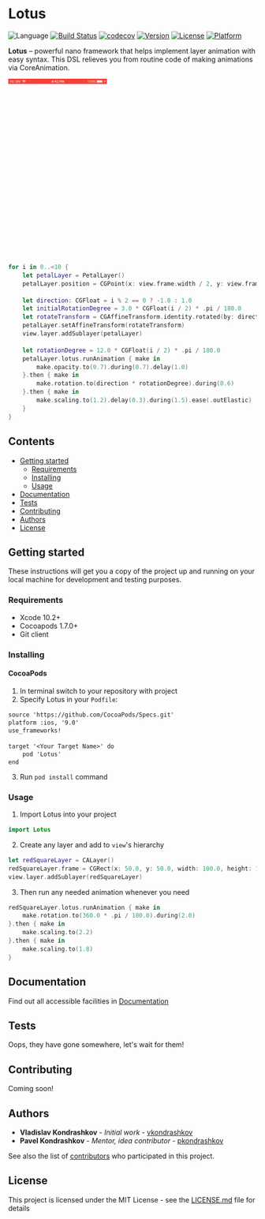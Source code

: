 # Lotus
![Language](https://img.shields.io/badge/swift-5-orange.svg)
[![Build Status](https://travis-ci.org/vkondrashkov/lotus.svg?branch=develop)](https://travis-ci.org/vkondrashkov/lotus)
[![codecov](https://codecov.io/gh/vkondrashkov/lotus/branch/develop/graph/badge.svg)](https://codecov.io/gh/vkondrashkov/lotus)
[![Version](https://img.shields.io/cocoapods/v/Lotus.svg?style=flat)](http://cocoapods.org/pods/Lotus)
[![License](https://img.shields.io/cocoapods/l/Lotus.svg?style=flat)](https://github.com/vkondrashkov/lotus/blob/develop/LICENSE)
[![Platform](https://img.shields.io/cocoapods/p/Lotus.svg?style=flat)](http://cocoapods.org/pods/Lotus)

__Lotus__ – powerful nano framework that helps implement layer animation with easy syntax. This DSL relieves you from routine code of making animations via CoreAnimation.

<img src="Example/Assets/lotus.gif" alt="Lotus" width="200"/>

```Swift
for i in 0..<10 {
    let petalLayer = PetalLayer()
    petalLayer.position = CGPoint(x: view.frame.width / 2, y: view.frame.height / 2 + 60)

    let direction: CGFloat = i % 2 == 0 ? -1.0 : 1.0
    let initialRotationDegree = 3.0 * CGFloat(i / 2) * .pi / 180.0
    let rotateTransform = CGAffineTransform.identity.rotated(by: direction * initialRotationDegree)
    petalLayer.setAffineTransform(rotateTransform)
    view.layer.addSublayer(petalLayer)

    let rotationDegree = 12.0 * CGFloat(i / 2) * .pi / 180.0
    petalLayer.lotus.runAnimation { make in
        make.opacity.to(0.7).during(0.7).delay(1.0)
    }.then { make in
        make.rotation.to(direction * rotationDegree).during(0.6)
    }.then { make in
        make.scaling.to(1.2).delay(0.3).during(1.5).ease(.outElastic)
    }
}
```

## Contents
- [Getting started](#getting_started)
    - [Requirements](#requirements)
    - [Installing](#installing)
    - [Usage](#usage)
- [Documentation](#documentation)
- [Tests](#tests)
- [Contributing](#contributing)
- [Authors](#authors)
- [License](#license)

## Getting started
These instructions will get you a copy of the project up and running on your local machine for development and testing purposes.

### Requirements 
- Xcode 10.2+
- Cocoapods 1.7.0+
- Git client

### Installing
#### CocoaPods
1. In terminal switch to your repository with project
2. Specify Lotus in your `Podfile`:
```
source 'https://github.com/CocoaPods/Specs.git'
platform :ios, '9.0'
use_frameworks!

target '<Your Target Name>' do
    pod 'Lotus'
end
```
3. Run `pod install` command

### Usage
1. Import Lotus into your project
```Swift
import Lotus
```
2. Create any layer and add to `view`'s hierarchy 
```Swift
let redSquareLayer = CALayer()
redSquareLayer.frame = CGRect(x: 50.0, y: 50.0, width: 100.0, height: 100.0)
view.layer.addSublayer(redSquareLayer)
```
3. Then run any needed animation whenever you need
```Swift
redSquareLayer.lotus.runAnimation { make in
    make.rotation.to(360.0 * .pi / 180.0).during(2.0)
}.then { make in
    make.scaling.to(2.2)
}.then { make in
    make.scaling.to(1.8)
}
```

## Documentation
Find out all accessible facilities in [Documentation](https://github.com/vkondrashkov/lotus/wiki/Documentation)

## Tests
Oops, they have gone somewhere, let's wait for them!

## Contributing
Coming soon!

## Authors
- __Vladislav Kondrashkov__ - _Initial work_ - [vkondrashkov](https://github.com/vkondrashkov "Vladislav Kondrashkov")
- __Pavel Kondrashkov__ - _Mentor, idea contributor_ - [pkondrashkov](https://github.com/pkondrashkov "Pavel Kondrashkov")

See also the list of [contributors](https://github.com/vkondrashkov/lotus/graphs/contributors "Contributors") who participated in this project.

## License
This project is licensed under the MIT License - see the [LICENSE.md](https://github.com/vkondrashkov/ListenTo-iOS/blob/develop/LICENSE "MIT License") file for details
